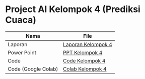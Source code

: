 # Project AI Kelompok 4 (Prediksi Cuaca)
|Nama|File|
|---|---|
| Laporan | [Laporan Kelompok 4](https://docs.google.com/document/d/1cHnOGLR2cemuQaWsOOyKYw2tHjCEa78RQRJntmnou-E/edit?usp=sharing) |
| Power Point | [PPT Kelompok 4](https://www.canva.com/design/DAF2f5TYdNI/sH6U4s4EdDXeajNsraPPiA/edit?utm_content=DAF2f5TYdNI&utm_campaign=designshare&utm_medium=link2&utm_source=sharebutton) |
| Code | [Code Kelompok 4](prediksi_cuaca.py) |
| Code (Google Colab) | [Colab Kelompok 4](https://colab.research.google.com/drive/1cg_405NVWhKtuoCAxfXj1u3MKhE8897n#scrollTo=abPXKYx3dQRe) |
